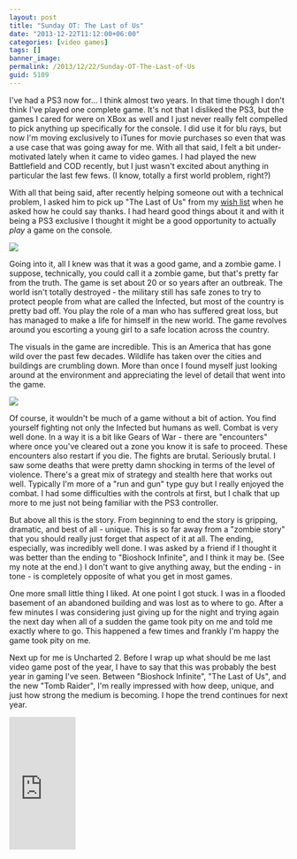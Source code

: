 ```yaml
---
layout: post
title: "Sunday OT: The Last of Us"
date: "2013-12-22T11:12:00+06:00"
categories: [video games]
tags: []
banner_image: 
permalink: /2013/12/22/Sunday-OT-The-Last-of-Us
guid: 5109
---
```


<p>
I've had a PS3 now for... I think almost two years. In that time though I don't think I've played one complete game. It's not that I disliked the PS3, but the games I cared for were on XBox as well and I just never really felt compelled to pick anything up specifically for the console. I did use it for blu rays, but now I'm moving exclusively to iTunes for movie purchases so even that was a use case that was going away for me. With all that said, I felt a bit under-motivated lately when it came to video games. I had played the new Battlefield and COD recently, but I just wasn't excited about anything in particular the last few fews. (I know, totally a first world problem, right?)
</p>
<!--more-->
<p>
With all that being said, after recently helping someone out with a technical problem, I asked him to pick up "The Last of Us" from my <a href="http://www.amazon.com/o/registry/2TCL1D08EZEYE">wish list</a> when he asked how he could say thanks. I had heard good things about it and with it being a PS3 exclusive I thought it might be a good opportunity to actually <i>play</i> a game on the console.
</p>

<p>
<img src="https://static.raymondcamden.com/images/vs1.jpg" />
</p>

<p>
Going into it, all I knew was that it was a good game, and a zombie game. I suppose, technically, you could call it a zombie game, but that's pretty far from the truth. The game is set about 20 or so years after an outbreak. The world isn't totally destroyed - the military still has safe zones to try to protect people from what are called the Infected, but most of the country is pretty bad off. You play the role of a man who has suffered great loss, but has managed to make a life for himself in the new world. The game revolves around you escorting a young girl to a safe location across the country.
</p>

<p>
The visuals in the game are incredible. This is an America that has gone wild over the past few decades. Wildlife has taken over the cities and buildings are crumbling down. More than once I found myself just looking around at the environment and appreciating the level of detail that went into the game.
</p>

<p>
<img src="https://static.raymondcamden.com/images/vs2.jpg" />
</p>

<p>
Of course, it wouldn't be much of a game without a bit of action. You find yourself fighting not only the Infected but humans as well. Combat is very well done. In a way it is a bit like Gears of War - there are "encounters" where once you've cleared out a zone you know it is safe to proceed. These encounters also restart if you die. The fights are brutal. Seriously brutal. I saw some deaths that were pretty damn shocking in terms of the level of violence. There's a great mix of strategy and stealth here that works out well. Typically I'm more of a "run and gun" type guy but I really enjoyed the combat. I had some difficulties with the controls at first, but I chalk that up more to me just not being familiar with the PS3 controller.
</p>

<p>
But above all this is the story. From beginning to end the story is gripping, dramatic, and best of all - unique. This is so far away from a "zombie story" that you should really just forget that aspect of it at all. The ending, especially, was incredibly well done. I was asked by a friend if I thought it was better than the ending to "Bioshock Infinite", and I think it may be. (See my note at the end.) I don't want to give anything away, but the ending - in tone - is completely opposite of what you get in most games.
</p>

<p>
One more small little thing I liked. At one point I got stuck. I was in a flooded basement of an abandoned building and was lost as to where to go. After a few minutes I was considering just giving up for the night and trying again the next day when all of a sudden the game took pity on me and told me exactly where to go. This happened a few times and frankly I'm happy the game took pity on me.
</p>

<p>
Next up for me is Uncharted 2. Before I wrap up what should be me last video game post of the year, I have to say that this was probably the best year in gaming I've seen. Between "Bioshock Infinite", "The Last of Us", and the new "Tomb Raider", I'm really impressed with how deep, unique, and just how strong the medium is becoming. I hope the trend continues for next year.
</p>

<iframe src="http://rcm-na.amazon-adsystem.com/e/cm?t=raymondcamden-20&o=1&p=8&l=as1&asins=B007CM0K86&nou=1&ref=qf_sp_asin_til&fc1=000000&IS2=1&lt1=_top&m=amazon&lc1=0000FF&bc1=000000&bg1=FFFFFF&f=ifr" style="width:120px;height:240px;" scrolling="no" marginwidth="0" marginheight="0" frameborder="0"></iframe>